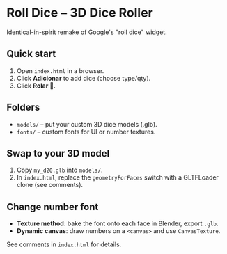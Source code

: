 # Roll Dice – 3D Dice Roller

Identical-in-spirit remake of Google's "roll dice" widget.

## Quick start
1. Open `index.html` in a browser.  
2. Click **Adicionar** to add dice (choose type/qty).  
3. Click **Rolar 🎲**.

## Folders
- `models/` – put your custom 3D dice models (.glb).  
- `fonts/`  – custom fonts for UI or number textures.

## Swap to your 3D model
1. Copy `my_d20.glb` into `models/`.  
2. In `index.html`, replace the `geometryForFaces` switch with a GLTFLoader clone (see comments).

## Change number font
- **Texture method**: bake the font onto each face in Blender, export `.glb`.  
- **Dynamic canvas**: draw numbers on a `<canvas>` and use `CanvasTexture`.  

See comments in `index.html` for details.
